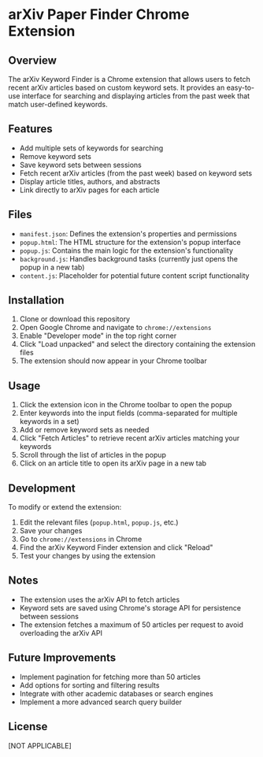 # arXiv Paper Finder Chrome Extension

## Overview

The arXiv Keyword Finder is a Chrome extension that allows users to fetch recent arXiv articles based on custom keyword sets. It provides an easy-to-use interface for searching and displaying articles from the past week that match user-defined keywords.

## Features

- Add multiple sets of keywords for searching
- Remove keyword sets
- Save keyword sets between sessions
- Fetch recent arXiv articles (from the past week) based on keyword sets
- Display article titles, authors, and abstracts
- Link directly to arXiv pages for each article

## Files

- `manifest.json`: Defines the extension's properties and permissions
- `popup.html`: The HTML structure for the extension's popup interface
- `popup.js`: Contains the main logic for the extension's functionality
- `background.js`: Handles background tasks (currently just opens the popup in a new tab)
- `content.js`: Placeholder for potential future content script functionality

## Installation

1. Clone or download this repository
2. Open Google Chrome and navigate to `chrome://extensions`
3. Enable "Developer mode" in the top right corner
4. Click "Load unpacked" and select the directory containing the extension files
5. The extension should now appear in your Chrome toolbar

## Usage

1. Click the extension icon in the Chrome toolbar to open the popup
2. Enter keywords into the input fields (comma-separated for multiple keywords in a set)
3. Add or remove keyword sets as needed
4. Click "Fetch Articles" to retrieve recent arXiv articles matching your keywords
5. Scroll through the list of articles in the popup
6. Click on an article title to open its arXiv page in a new tab

## Development

To modify or extend the extension:

1. Edit the relevant files (`popup.html`, `popup.js`, etc.)
2. Save your changes
3. Go to `chrome://extensions` in Chrome
4. Find the arXiv Keyword Finder extension and click "Reload"
5. Test your changes by using the extension

## Notes

- The extension uses the arXiv API to fetch articles
- Keyword sets are saved using Chrome's storage API for persistence between sessions
- The extension fetches a maximum of 50 articles per request to avoid overloading the arXiv API

## Future Improvements

- Implement pagination for fetching more than 50 articles
- Add options for sorting and filtering results
- Integrate with other academic databases or search engines
- Implement a more advanced search query builder

## License

[NOT APPLICABLE]

